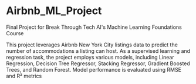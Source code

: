 # Airbnb_ML_Project

Final Project for Break Through Tech AI's Machine Learning Foundations Course

This project leverages Airbnb New York City listings data to predict the number of accommodations a listing can host. As a supervised learning and regression task, the project employs various models, including Linear Regression, Decision Tree Regressor, Stacking Regressor, Gradient Boosted Trees, and Random Forest. Model performance is evaluated using RMSE and R² metrics
